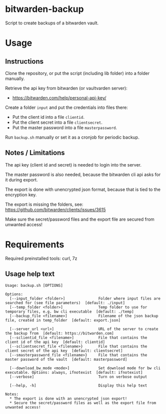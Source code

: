 # bitwarden-backup

Script to create backups of a bitwarden vault.

# Usage

## Instructions

Clone the repository, or put the script (including lib folder) into a folder manually.

Retrieve the api key from bitwarden (or vaultvarden server):
* https://bitwarden.com/help/personal-api-key/

Create a folder `input` and put the credentials into files there:
* Put the client id into a file `clientid`.
* Put the client secret into a file `clientsecret`.
* Put the master password into a file `masterpassword`.

Run `backup.sh` manually or set it as a cronjob for periodic backup.

## Notes / Limitations

The api key (client id and secret) is needed to login into the server.

The master password is also needed, because the bitwarden cli api asks for it during export.

The export is done with unencrypted json format, because that is tied to the encryption key.

The export is missing the folders, see: https://github.com/bitwarden/clients/issues/3615

Make sure the secret/password files and the export file are secured from unwanted access!


# Requirements

Required preinstalled tools: curl, 7z

## Usage help text

```
Usage: backup.sh [OPTIONS]

Options:
  [--input_folder <folder>]               Folder where input files are searched for (see file parameters)  [default: ./input]
  [--temp_folder <folder>]                Temp folder to use for temporary files, e.g. bw cli executable  [default: ./temp]
  [--backup_file <filename>]              Filename of the json backup file, created in temp_folder  [default: export.json]

  [--server_url <url>]                    URL of the server to create the backup from  [default: https://bitwarden.com]
  [--sclientid_file <filename>]           File that contains the client id of the api key  [default: clientid]
  [--sclientsecret_file <filename>}       File that contains the client secret of the api key  [default: clientsecret]
  [--smasterpassword_file <filename>}     File that contains the master password of the vault  [default: masterpassword]

  [--download_bw_mode <mode>]             Set download mode for bw cli executable. Options: always, ifnotexist  [default: ifnotexist]
  [--verbose]                             Turn on verbose output

  [--help, -h]                            Display this help text

Notes:
  * The export is done with an unencrypted json export!
  * Secure the secret/password files as well as the export file from unwanted access!
```
